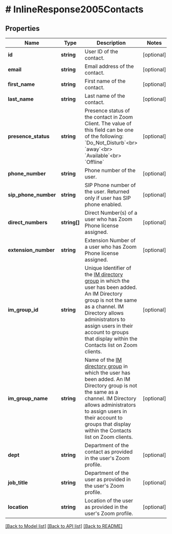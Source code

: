 # # InlineResponse2005Contacts

## Properties

Name | Type | Description | Notes
------------ | ------------- | ------------- | -------------
**id** | **string** | User ID of the contact. | [optional] 
**email** | **string** | Email address of the contact. | [optional] 
**first_name** | **string** | First name of the contact. | [optional] 
**last_name** | **string** | Last name of the contact. | [optional] 
**presence_status** | **string** | Presence status of the contact in Zoom Client. The value of this field can be one of the following: &#x60;Do_Not_Disturb&#x60;&lt;br&gt; &#x60;away&#x60;&lt;br&gt; &#x60;Available&#x60;&lt;br&gt; &#x60;Offline&#x60; | [optional] 
**phone_number** | **string** | Phone number of the user. | [optional] 
**sip_phone_number** | **string** | SIP Phone number of the user. Returned only if user has SIP phone enabled. | [optional] 
**direct_numbers** | **string[]** | Direct Number(s) of a user who has Zoom Phone license assigned. | [optional] 
**extension_number** | **string** | Extension Number of a user who has Zoom Phone license assigned. | [optional] 
**im_group_id** | **string** | Unique Identifier of the [IM directory group](https://support.zoom.us/hc/en-us/articles/203749815-IM-Management) in which the user has been added. An IM Directory group is not the same as a channel. IM Directory allows administrators to assign users in their account to groups that display within the Contacts list on Zoom clients. | [optional] 
**im_group_name** | **string** | Name of the [IM directory group](https://support.zoom.us/hc/en-us/articles/203749815-IM-Management) in which the user has been added. An IM Directory group is not the same as a channel. IM Directory allows administrators to assign users in their account to groups that display within the Contacts list on Zoom clients. | [optional] 
**dept** | **string** | Department of the contact as provided in the user&#39;s Zoom profile. | [optional] 
**job_title** | **string** | Department of the user as provided in the user&#39;s Zoom profile. | [optional] 
**location** | **string** | Location of the user as provided in the user&#39;s Zoom profile. | [optional] 

[[Back to Model list]](../../README.md#documentation-for-models) [[Back to API list]](../../README.md#documentation-for-api-endpoints) [[Back to README]](../../README.md)



